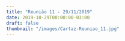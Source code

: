 ```yaml
---
title: "Reunião 11 - 29/11/2019"
date: 2019-10-29T00:00:00-03:00
draft: false
thumbnail: "/images/Cartaz-Reuniao_11.jpg"
---
```

